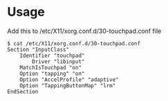 # Usage
Add this to /etc/X11/xorg.conf.d/30-touchpad.conf file
```
$ cat /etc/X11/xorg.conf.d/30-touchpad.conf
Section "InputClass"
    Identifier "touchpad"
        Driver "libinput"
    MatchIsTouchpad "on"
    Option "tapping" "on"
    Option "AccelProfile" "adaptive"
    Option "TappingButtonMap" "lrm"
EndSection
```
